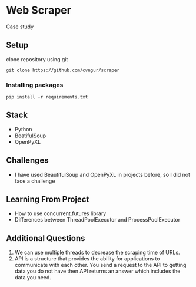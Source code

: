 # Web Scraper

Case study

## Setup

clone repository using git

```
git clone https://github.com/cvngur/scraper
```
### Installing packages
```
pip install -r requirements.txt
```
## Stack

- Python
- BeatifulSoup
- OpenPyXL

## Challenges

- I have used BeautifulSoup and OpenPyXL in projects before, so I did not face a challenge

## Learning From Project

- How to use concurrent.futures library
- Differences between ThreadPoolExecutor and ProcessPoolExecutor

## Additional Questions

1. We can use multiple threads to decrease the scraping time of URLs.
2. API is a structure that provides the ability for applications to communicate with each other. You send a request to the API to getting data you do not have then API returns an answer which includes the data you need.

